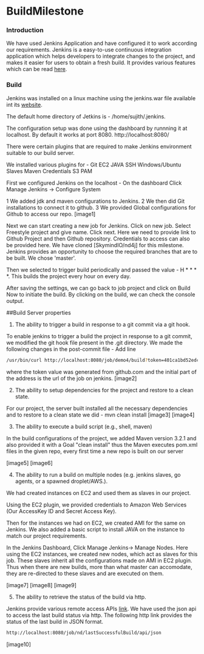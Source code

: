 # BuildMilestone

### Introduction
We have used Jenkins Application and have configured it to work according our requirements.
Jenkins is a easy-to-use continuous integration application which helps developers to integrate changes to the project, and makes it easier for users to obtain a fresh build. It provides various features which can be read [here].

### Build
Jenkins was installed on a linux machine using the jenkins.war file available int its [website].

The default home directory of Jetkins is - /home/sujith/.jenkins.

The configuration setup was done using the dashboard by runnning it at localhost. By default it works at port 8080. 
http://localhost:8080/

There were certain plugins that are required to make Jenkins environment suitable to our build server.

We installed various plugins for -
Git
EC2
JAVA
SSH
Windows/Ubuntu Slaves
Maven
Credentials
S3
PAM

First we configured Jenkins on the localhost - On the dashboard Click Manage Jenkins -> Configure System

1 We added jdk and maven configurations to Jenkins.
2 We then did Git installations to connect it to github.
3 We provided Global configurations for Github to access our repo.
[image1]


Next we can start creating a new job for Jenkins. Click on new job. Select Freestyle project and give name. Click next. 
Here we need to provide link to Github Project and then Github repository. Credentials to access can also be provided here. We have cloned  [SkymindIO/nd4j] for this milestone. Jenkins provides an opportunity to choose the required branches that are to be built. We chose 'master'.

Then we selected to trigger build periodically and passed the value - H * * * *. This builds the project every hour on every day.

After saving the settings, we can go back to job project and click on Build Now to initiate the build. 
By clicking on the build, we can check the console output.

##Build Server properties

1. The ability to trigger a build in response to a git commit via a git hook.

To enable jenkins to trigger a build the project in response to a git commit, we modified the git hook file present in the .git directory. We made the following changes in the post-commit file - Add line
```sh
/usr/bin/curl http://localhost:8080/job/demo4/build?token=401ca1bd52edc632f8e6ab17563db9a42291ac3b
```
where the token value was generated from github.com and the initial part of the address is the url of the job on jenkins.
[image2]

2. The ability to setup dependencies for the project and restore to a clean state.

For our project, the server built installed all the necessary dependencies and to restore to a clean state we did - mvn clean install
[image3]
[image4]

3. The ability to execute a build script (e.g., shell, maven)

In the build configurations of the project, we added Maven version 3.2.1 and also provided it with a Goal "clean install" thus the Maven executes pom.xml files in the given repo, every first time a new repo is built on our server

[image5]
[image6]

4. The ability to run a build on multiple nodes (e.g. jenkins slaves, go agents, or a spawned droplet/AWS.).

We had created instances on EC2 and used them as slaves in our project. 

Using the EC2 plugin, we provided credentials to Amazon Web Services (Our AccessKey ID and Secret Access Key).

Then for the instances we had on EC2, we created AMI for the same on Jenkins. We also added a basic script to install JAVA on the instance to match our project requirements. 

In the Jenkins Dashboard, Click Manage Jenkins-> Manage Nodes. Here using the EC2 instances, we created new nodes, which act as slaves for this job. These slaves inherit all the configurations made on AMI in EC2 plugin. Thus when there are new builds, more than what master can accomodate, they are re-directed to these slaves and are executed on them.

[image7]
[image8]
[image9]

5. The ability to retrieve the status of the build via http.

Jenkins provide various remote access APIs [link]. We have used the json api to access the last build status via http.
The following http link provides the status of the last build in JSON format.
```sh
http://localhost:8080/job/nd/lastSuccessfulBuild/api/json
```
[image10]

[here]:https://wiki.jenkins-ci.org/display/JENKINS/Meet+Jenkins
[website]: https://wiki.jenkins-ci.org/display/JENKINS/Installing+Jenkins#InstallingJenkins-WindowsInstallation
[link]:  https://wiki.jenkins-ci.org/display/JENKINS/Remote+access+API
